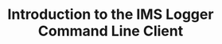 ---
id: intro
slug: ./
title: Introduction to the IMS Logger Command Line Client
sidebar_label: Introduction
---